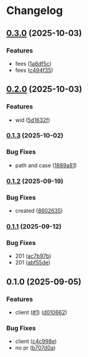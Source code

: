 # Changelog

## [0.3.0](https://www.github.com/brokeyourbike/quidax-api-client-go/compare/v0.2.0...v0.3.0) (2025-10-03)


### Features

* fees ([1a8df5c](https://www.github.com/brokeyourbike/quidax-api-client-go/commit/1a8df5c2b2d4f995daaaa4af25fac383c289f48a))
* fees ([c494f35](https://www.github.com/brokeyourbike/quidax-api-client-go/commit/c494f351704ae9cc75b2af1858c5dbd3a7b0d634))

## [0.2.0](https://www.github.com/brokeyourbike/quidax-api-client-go/compare/v0.1.3...v0.2.0) (2025-10-03)


### Features

* wid ([5d1632f](https://www.github.com/brokeyourbike/quidax-api-client-go/commit/5d1632f1ee51972b2421eb264380bfc3f520a28d))

### [0.1.3](https://www.github.com/brokeyourbike/quidax-api-client-go/compare/v0.1.2...v0.1.3) (2025-10-02)


### Bug Fixes

* path and case ([1889a81](https://www.github.com/brokeyourbike/quidax-api-client-go/commit/1889a81f570fd9881c8fe0ddf72d8984880cd13c))

### [0.1.2](https://www.github.com/brokeyourbike/quidax-api-client-go/compare/v0.1.1...v0.1.2) (2025-09-19)


### Bug Fixes

* created ([8602635](https://www.github.com/brokeyourbike/quidax-api-client-go/commit/8602635954ed977ebb693edfd8ec4a9b8537877d))

### [0.1.1](https://www.github.com/brokeyourbike/quidax-api-client-go/compare/v0.1.0...v0.1.1) (2025-09-12)


### Bug Fixes

* 201 ([ac7b97b](https://www.github.com/brokeyourbike/quidax-api-client-go/commit/ac7b97b7b77af499e879e988472879951368d4e7))
* 201 ([abf55de](https://www.github.com/brokeyourbike/quidax-api-client-go/commit/abf55de9a74cd289844b142e5d9dc3b8fddf714e))

## 0.1.0 (2025-09-05)


### Features

* client ([#1](https://www.github.com/brokeyourbike/quidax-api-client-go/issues/1)) ([d010662](https://www.github.com/brokeyourbike/quidax-api-client-go/commit/d0106624ca3d533cd4d857bd2118faf669547af3))


### Bug Fixes

* client ([c4c998e](https://www.github.com/brokeyourbike/quidax-api-client-go/commit/c4c998eea57f51dedac0bb05367377d7a8b42b1e))
* no pr ([b707d0a](https://www.github.com/brokeyourbike/quidax-api-client-go/commit/b707d0aad85eb944e0299603315bb6d57a7fcb1f))

